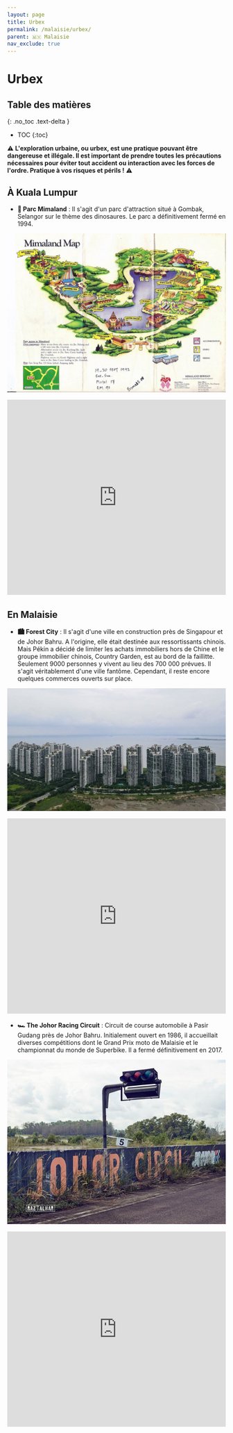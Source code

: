 ```yaml
---
layout: page
title: Urbex
permalink: /malaisie/urbex/
parent: 🇲🇾 Malaisie
nav_exclude: true
---
```


# Urbex

## Table des matières
{: .no_toc .text-delta }

- TOC
{:toc}

⚠️ **L'exploration urbaine, ou urbex, est une pratique pouvant être dangereuse et illégale. Il est important de prendre toutes les précautions nécessaires pour éviter tout accident ou interaction avec les forces de l'ordre. Pratique à vos risques et périls !** ⚠️

## À Kuala Lumpur

- **🦖 Parc Mimaland** : Il s'agit d'un parc d'attraction situé à Gombak, Selangor sur le thème des dinosaures. Le parc a définitivement fermé en 1994.

![Parc Mimaland](/assets/images/malaisie/mimaland-map.jpg)

<iframe src="https://www.google.com/maps/embed?pb=!1m18!1m12!1m3!1d123839.86762237159!2d101.58309883000881!3d3.2513964137123037!2m3!1f0!2f0!3f0!3m2!1i1024!2i768!4f13.1!3m3!1m2!1s0x31cc4d698c75cc57%3A0xa11c7be8c3ae2c3a!2sMimaland%20Park%20(1971-1994)!5e0!3m2!1sfr!2sfr!4v1706734513655!5m2!1sfr!2sfr" width="100%" height="450" style="border:0;" allowfullscreen="" loading="lazy" referrerpolicy="no-referrer-when-downgrade"></iframe>

## En Malaisie

- **🏙️ Forest City** : Il s'agit d'une ville en construction près de Singapour et de Johor Bahru. A l'origine, elle était destinée aux ressortissants chinois. Mais Pékin a décidé de limiter les achats immobiliers hors de Chine et le groupe immobilier chinois, Country Garden, est au bord de la faillitte.
Seulement 9000 personnes y vivent au lieu des 700 000 prévues. Il s'agit véritablement d'une ville fantôme. 
Cependant, il reste encore quelques commerces ouverts sur place.

![Forest City](/assets/images/malaisie/forest-city.jpg)

<iframe src="https://www.google.com/maps/embed?pb=!1m18!1m12!1m3!1d3988.7357270337134!2d103.58611227274275!3d1.3347611581801277!2m3!1f0!2f0!3f0!3m2!1i1024!2i768!4f13.1!3m3!1m2!1s0x31d09ffb140efc6f%3A0x83dcebaf9833ee3d!2sForest%20City!5e0!3m2!1sfr!2sfr!4v1706732223932!5m2!1sfr!2sfr" width="100%" height="450" style="border:0;" allowfullscreen="" loading="lazy" referrerpolicy="no-referrer-when-downgrade"></iframe>

- **🏎️ The Johor Racing Circuit** : Circuit de course automobile à Pasir Gudang près de Johor Bahru. Initialement ouvert en 1986, il accueillait diverses compétitions dont le Grand Prix moto de Malaisie et le championnat du monde de Superbike. Il a fermé définitivement en 2017. 

![Johor Racing Circuit](/assets/images/malaisie/johor_circuit.jpg)

<iframe src="https://www.google.com/maps/embed?pb=!1m18!1m12!1m3!1d200504.7189306573!2d103.8221682652501!3d1.486035178752!2m3!1f0!2f0!3f0!3m2!1i1024!2i768!4f13.1!3m3!1m2!1s0x31da6aac7aaf9f0f%3A0x728d3180a847fc4c!2sThe%20Johor%20Racing%20Circuit!5e0!3m2!1sfr!2sfr!4v1706733305746!5m2!1sfr!2sfr" width="100%" height="450" style="border:0;" allowfullscreen="" loading="lazy" referrerpolicy="no-referrer-when-downgrade"></iframe>
